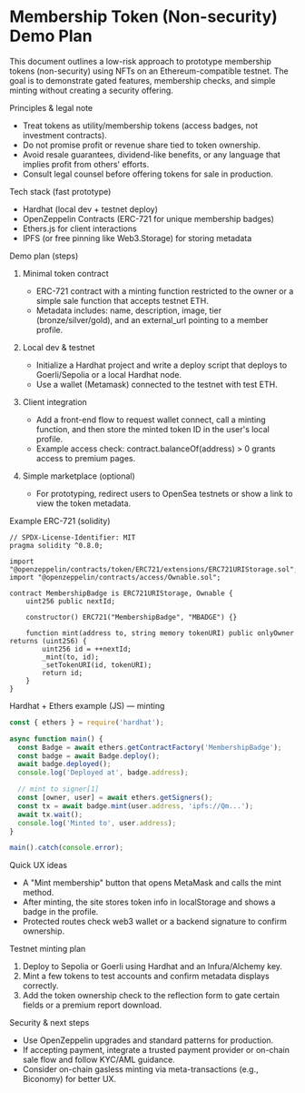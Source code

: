 # Membership Token (Non-security) Demo Plan

This document outlines a low-risk approach to prototype membership tokens (non-security) using NFTs on an Ethereum-compatible testnet. The goal is to demonstrate gated features, membership checks, and simple minting without creating a security offering.

Principles & legal note

- Treat tokens as utility/membership tokens (access badges, not investment contracts).
- Do not promise profit or revenue share tied to token ownership.
- Avoid resale guarantees, dividend-like benefits, or any language that implies profit from others' efforts.
- Consult legal counsel before offering tokens for sale in production.

Tech stack (fast prototype)

- Hardhat (local dev + testnet deploy)
- OpenZeppelin Contracts (ERC-721 for unique membership badges)
- Ethers.js for client interactions
- IPFS (or free pinning like Web3.Storage) for storing metadata

Demo plan (steps)

1. Minimal token contract

   - ERC-721 contract with a minting function restricted to the owner or a simple sale function that accepts testnet ETH.
   - Metadata includes: name, description, image, tier (bronze/silver/gold), and an external_url pointing to a member profile.

2. Local dev & testnet

   - Initialize a Hardhat project and write a deploy script that deploys to Goerli/Sepolia or a local Hardhat node.
   - Use a wallet (Metamask) connected to the testnet with test ETH.

3. Client integration

   - Add a front-end flow to request wallet connect, call a minting function, and then store the minted token ID in the user's local profile.
   - Example access check: contract.balanceOf(address) > 0 grants access to premium pages.

4. Simple marketplace (optional)

   - For prototyping, redirect users to OpenSea testnets or show a link to view the token metadata.

Example ERC-721 (solidity)

```solidity
// SPDX-License-Identifier: MIT
pragma solidity ^0.8.0;

import "@openzeppelin/contracts/token/ERC721/extensions/ERC721URIStorage.sol";
import "@openzeppelin/contracts/access/Ownable.sol";

contract MembershipBadge is ERC721URIStorage, Ownable {
    uint256 public nextId;

    constructor() ERC721("MembershipBadge", "MBADGE") {}

    function mint(address to, string memory tokenURI) public onlyOwner returns (uint256) {
        uint256 id = ++nextId;
        _mint(to, id);
        _setTokenURI(id, tokenURI);
        return id;
    }
}
```

Hardhat + Ethers example (JS) — minting

```js
const { ethers } = require('hardhat');

async function main() {
  const Badge = await ethers.getContractFactory('MembershipBadge');
  const badge = await Badge.deploy();
  await badge.deployed();
  console.log('Deployed at', badge.address);

  // mint to signer[1]
  const [owner, user] = await ethers.getSigners();
  const tx = await badge.mint(user.address, 'ipfs://Qm...');
  await tx.wait();
  console.log('Minted to', user.address);
}

main().catch(console.error);
```

Quick UX ideas

- A "Mint membership" button that opens MetaMask and calls the mint method.
- After minting, the site stores token info in localStorage and shows a badge in the profile.
- Protected routes check web3 wallet or a backend signature to confirm ownership.

Testnet minting plan

1. Deploy to Sepolia or Goerli using Hardhat and an Infura/Alchemy key.
2. Mint a few tokens to test accounts and confirm metadata displays correctly.
3. Add the token ownership check to the reflection form to gate certain fields or a premium report download.

Security & next steps

- Use OpenZeppelin upgrades and standard patterns for production.
- If accepting payment, integrate a trusted payment provider or on-chain sale flow and follow KYC/AML guidance.
- Consider on-chain gasless minting via meta-transactions (e.g., Biconomy) for better UX.
